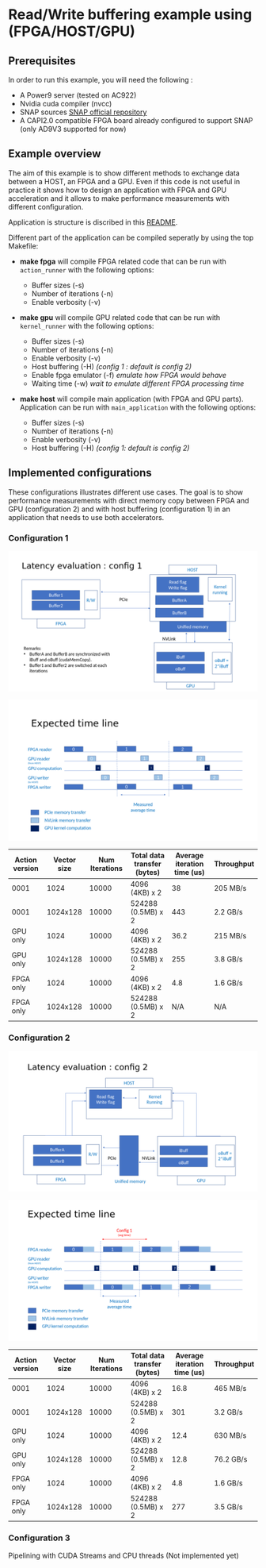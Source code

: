 # Read/Write buffering example using (FPGA/HOST/GPU)

## Prerequisites

In order to run this example, you will need the following :

* A Power9 server (tested on AC922)
* Nvidia cuda compiler (nvcc)
* SNAP sources [SNAP official repository](https://github.com/open-power/snap)
* A CAPI2.0 compatible FPGA board already configured to support SNAP (only AD9V3 supported for now)

## Example overview

The aim of this example is to show different methods to exchange data between a HOST, an FPGA and a GPU. Even if this code is not useful in practice it shows how to design an application with FPGA and GPU acceleration and it allows to make performance measurements with different configuration.

Application is structure is discribed in this [README](https://github.com/sinitame/capi-experiments/tree/read-write-example/fpga-gpu-examples).

Different part of the application can be compiled seperatly by using the top Makefile:

* **make fpga** will compile FPGA related code that can be run with `action_runner` with the following options:
  * Buffer sizes (-s)
  * Number of iterations (-n)
  * Enable verbosity (-v)
  
* **make gpu** will compile GPU related code that can be run with `kernel_runner` with the following options:
  * Buffer sizes (-s)
  * Number of iterations (-n)
  * Enable verbosity (-v)
  * Host buffering (-H) *(config 1 : default is config 2)*
  * Enable fpga emulator (-f) *emulate how FPGA would behave*
  * Waiting time (-w) *wait to emulate different FPGA processing time*

* **make host** will compile main application (with FPGA and GPU parts). Application can be run with `main_application` with the following options:
  * Buffer sizes (-s)
  * Number of iterations (-n)
  * Enable verbosity (-v)
  * Host buffering (-H) *(config 1: default is config 2)*

## Implemented configurations

These configurations illustrates different use cases. The goal is to show performance measurements with direct memory copy between FPGA and GPU (configuration 2) and with host buffering (configuration 1) in an application that needs to use both accelerators.


### Configuration 1

![Alt text](https://raw.githubusercontent.com/sinitame/capi-experiments/read-write-example/fpga-gpu-examples/read-write-example/doc/fpga-gpu-config-1.png "Config 1 figure")

![Alt text](https://raw.githubusercontent.com/sinitame/capi-experiments/read-write-example/fpga-gpu-examples/read-write-example/doc/fpga-gpu-config-1-time-line.png "Config 1 time line")

Action version | Vector size   | Num Iterations | Total data transfer (bytes) | Average iteration time (us) | Throughput |
-------------- | ------------- | -------------- | --------------------------- | --------------------------- | ---------- |
0001           | 1024          | 10000          |  4096 (4KB) x 2             |           38                |  205 MB/s  |
0001           | 1024x128      | 10000          |  524288 (0.5MB) x 2         |           443               |  2.2 GB/s  |
GPU only       | 1024          | 10000          |  4096 (4KB) x 2             |           36.2              |  215 MB/s  |
GPU only       | 1024x128      | 10000          |  524288 (0.5MB) x 2         |           255               |  3.8 GB/s  |
FPGA only      | 1024          | 10000          |  4096 (4KB) x 2             |           4.8               |  1.6 GB/s  |
FPGA only      | 1024x128      | 10000          |  524288 (0.5MB) x 2         |           N/A               |     N/A    |

### Configuration 2

![Alt text](https://raw.githubusercontent.com/sinitame/capi-experiments/read-write-example/fpga-gpu-examples/read-write-example/doc/fpga-gpu-config-2.png "Config 2 figure")

![Alt text](https://raw.githubusercontent.com/sinitame/capi-experiments/read-write-example/fpga-gpu-examples/read-write-example/doc/fpga-gpu-config-2-time-line.png "Config 2 time line")

Action version | Vector size   | Num Iterations | Total data transfer (bytes) | Average iteration time (us) | Throughput |
-------------- | ------------- | -------------- | --------------------------- | --------------------------- | ---------- |
0001           | 1024          | 10000          |  4096 (4KB) x 2             |           16.8              |  465 MB/s  |
0001           | 1024x128      | 10000          |  524288 (0.5MB) x 2         |           301               |  3.2 GB/s  |
GPU only       | 1024          | 10000          |  4096 (4KB) x 2             |           12.4              |  630 MB/s  |
GPU only       | 1024x128      | 10000          |  524288 (0.5MB) x 2         |           12.8              |  76.2 GB/s |
FPGA only      | 1024          | 10000          |  4096 (4KB) x 2             |           4.8               |  1.6 GB/s  |
FPGA only      | 1024x128      | 10000          |  524288 (0.5MB) x 2         |           277               |  3.5 GB/s  |

### Configuration 3

Pipelining with CUDA Streams and CPU threads (Not implemented yet)
